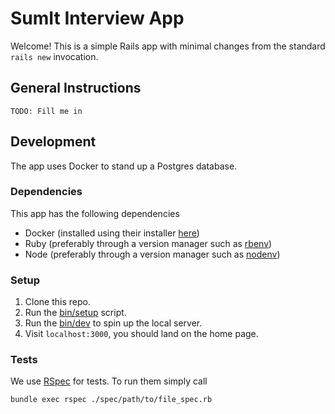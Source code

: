 # SumIt Interview App

Welcome! This is a simple Rails app with minimal changes from the standard `rails new` invocation.

## General Instructions

    TODO: Fill me in

## Development

The app uses Docker to stand up a Postgres database.

### Dependencies

This app has the following dependencies
* Docker (installed using their installer [here](https://docs.docker.com/get-docker/))
* Ruby (preferably through a version manager such as [rbenv](https://github.com/rbenv/rbenv))
* Node (preferably through a version manager such as [nodenv](https://github.com/nodenv/nodenv))

### Setup

1. Clone this repo.
2. Run the [bin/setup]() script.
3. Run the [bin/dev]() to spin up the local server.
4. Visit `localhost:3000`, you should land on the home page.

### Tests

We use [RSpec](https://rspec.info/) for tests. To run them simply call

```shell
bundle exec rspec ./spec/path/to/file_spec.rb
```

